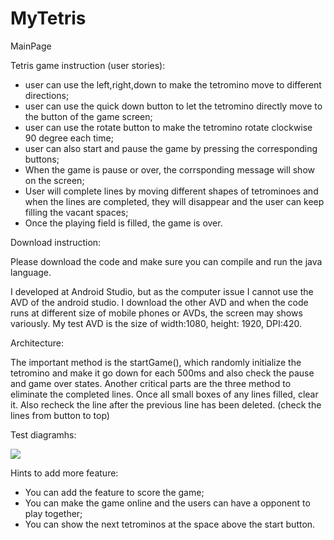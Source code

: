 # MyTetris
MainPage

Tetris game instruction (user stories):

* user can use the left,right,down to make the tetromino move to different directions; 
* user can use the quick down button to let the tetromino directly move to the button of the game screen;
* user can use the rotate button to make the tetromino rotate clockwise 90 degree each time;
* user can also start and pause the game by pressing the corresponding buttons;
* When the game is pause or over, the corrsponding message will show on the screen;
* User will complete lines by moving different shapes of tetrominoes and when the lines are completed, they will disappear and the user can keep filling the vacant spaces;
* Once the playing field is filled, the game is over. 

Download instruction:

Please download the code and make sure you can compile and run the java language.

I developed at Android Studio, but as the computer issue I cannot use the AVD of the android studio.
I download the other AVD and when the code runs at different size of mobile phones or AVDs, the screen may shows variously.
My test AVD is the size of width:1080, height: 1920, DPI:420. 

Architecture:

The important method is the startGame(), which randomly initialize the tetromino and make it go down for each 500ms and also check the pause and game over states.
Another critical parts are the three method to eliminate the completed lines. Once all small boxes of any lines filled, clear it. 
Also recheck the line after the previous line has been deleted. (check the lines from button to top)

Test diagramhs:

![](https://github.com/Caraluvian/MyTetris/raw/test/finaltest.png)

Hints to add more feature:

* You can add the feature to score the game;
* You can make the game online and the users can have a opponent to play together;
* You can show the next tetrominos at the space above the start button.



